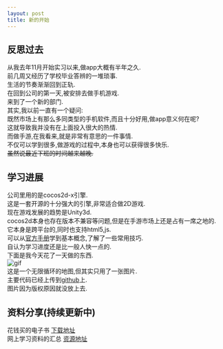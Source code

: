 ```yaml
---
layout: post
title: 新的开始
---
```

## 反思过去
  从我去年11月开始实习以来,做app大概有半年之久.  
  前几周又经历了学校毕业答辨的一堆琐事.  
  生活的节奏渐渐回到正轨.  
  在回到公司的第一天,被安排去做手机游戏.  
  来到了一个新的部门.  
  其实,我以前一直有一个疑问:  
  既然市场上有那么多同类型的手机软件,而且十分好用,做app意义何在呢?  
  这就导致我并没有在上面投入很大的热情.  
  而做手游,在我看来,就是非常有意思的一件事情.  
  不仅可以学到很多,做游戏的过程中,本身也可以获得很多快乐.  
  ~~虽然说最近下班的时间越来越晚.~~
## 学习进展
  公司里用的是cocos2d-x引擎.  
  这是一套开源的十分强大的引擎,非常适合做2D游戏.  
  现在游戏发展的趋势是Unity3d.  
  cocos2d本身也存在版本不兼容等问题,但是在手游市场上还是占有一席之地的.  
  它本身是跨平台的,同时也支持html5,js.  
  可以从[官方手册](https://docs.cocos2d-x.org/cocos2d-x/zh/)学到基本概念,了解了一些常用技巧.  
  自认为学习进度还是比一般人快一点的.    
  下面是我今天花了一天做的东西.  
  ![gif](/images/circle.gif)  
  这是一个无限循环的地图,但其实只用了一张图片.  
  主要代码已经上传到[github](https://github.com/zzhwaxy/ScrollMap)上.  
  图片因为版权原因就没放上去.  
## 资料分享(持续更新中)
  
  花钱买的电子书      [下载地址](https://github.com/zzhwaxy/zzhwaxy.github.io/raw/master/pdf/cocosguide.pdf)  
  网上学习资料的汇总     [资源地址](https://www.cnblogs.com/zilongshanren/archive/2012/02/17/2356516.html)  
   
  
  
  
